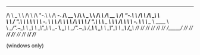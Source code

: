  __     __     __     __   __     _____     ______     __     __     ______        ______     __   __     __         __  __    
/\ \  _ \ \   /\ \   /\ "-.\ \   /\  __-.  /\  __ \   /\ \  _ \ \   /\  ___\      /\  __ \   /\ "-.\ \   /\ \       /\ \_\ \   
\ \ \/ ".\ \  \ \ \  \ \ \-.  \  \ \ \/\ \ \ \ \/\ \  \ \ \/ ".\ \  \ \___  \     \ \ \/\ \  \ \ \-.  \  \ \ \____  \ \____ \  
 \ \__/".~\_\  \ \_\  \ \_\\"\_\  \ \____-  \ \_____\  \ \__/".~\_\  \/\_____\     \ \_____\  \ \_\\"\_\  \ \_____\  \/\_____\ 
  \/_/   \/_/   \/_/   \/_/ \/_/   \/____/   \/_____/   \/_/   \/_/   \/_____/      \/_____/   \/_/ \/_/   \/_____/   \/_____/ 
                                                                                                                               
(windows only)
